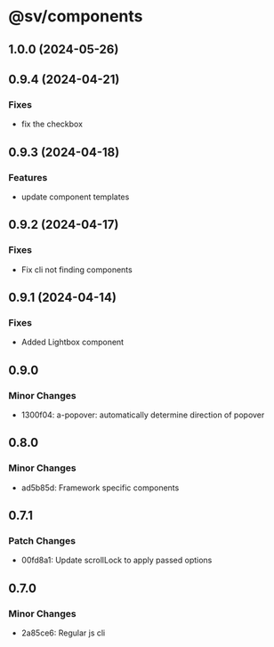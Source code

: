 # @sv/components

## 1.0.0 (2024-05-26)

## 0.9.4 (2024-04-21)

### Fixes

- fix the checkbox

## 0.9.3 (2024-04-18)

### Features

- update component templates

## 0.9.2 (2024-04-17)

### Fixes

- Fix cli not finding components

## 0.9.1 (2024-04-14)

### Fixes

- Added Lightbox component

## 0.9.0

### Minor Changes

- 1300f04: a-popover: automatically determine direction of popover

## 0.8.0

### Minor Changes

- ad5b85d: Framework specific components

## 0.7.1

### Patch Changes

- 00fd8a1: Update scrollLock to apply passed options

## 0.7.0

### Minor Changes

- 2a85ce6: Regular js cli
